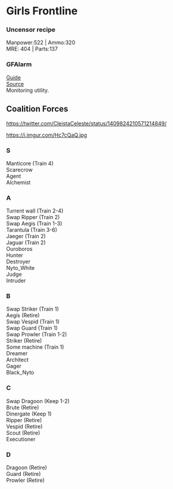 # Girls Frontline

### Uncensor recipe
Manpower:522 | Ammo:320  
MRE: 404 | Parts:137
### GFAlarm  
[Guide](https://gamepress.gg/girlsfrontline/how-use-gfalarm-girls-frontline-alarm)  
[Source](https://gall.dcinside.com/mgallery/board/view?id=micateam&no=1439586)  
Monitoring utility.

## Coalition Forces
https://twitter.com/CleistaCeleste/status/1409824210571214849/

https://i.imgur.com/Hc7cQaQ.jpg
### S
Manticore (Train 4)  
Scarecrow  
Agent  
Alchemist  

### A
Turrent wall (Train 2-4)  
Swap Ripper (Train 2)  
Swap Aegis (Train 1-3)  
Tarantula (Train 3-6)  
Jaeger (Train 2)  
Jaguar (Train 2)  
Ouroboros  
Hunter  
Destroyer  
Nyto_White  
Judge  
Intruder  

### B
Swap Striker (Train 1)  
Aegis (Retire)  
Swap Vespid (Train 1)  
Swap Guard (Train 1)  
Swap Prowler (Train 1-2)  
Striker (Retire)  
Some machine (Train 1)  
Dreamer  
Architect  
Gager  
Black_Nyto  

### C
Swap Dragoon (Keep 1-2)  
Brute (Retire)  
Dinergate (Keep 1)  
Ripper (Retire)  
Vespid (Retire)  
Scout (Retire)  
Executioner  

### D
Dragoon (Retire)  
Guard (Retire)  
Prowler (Retire)  